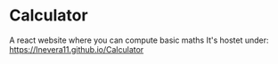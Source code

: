 # Calculator

A react website where you can compute basic maths
It's hostet under: https://Inevera11.github.io/Calculator
